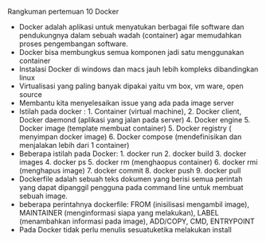 Rangkuman pertemuan 10
Docker
- Docker adalah aplikasi untuk menyatukan berbagai file software dan pendukungnya dalam sebuah wadah (container) agar memudahkan proses pengembangan software.
- Docker bisa membungkus semua komponen jadi satu menggunakan container
- Instalasi Docker di windows dan macs jauh lebih kompleks dibandingkan linux
- Virtualisasi yang paling banyak dipakai yaitu vm box, vm ware, open source
- Membantu kita menyelesaikan issue yang ada pada image server
- Istilah pada docker : 1. Container (virtual machine), 2. Docker client, Docker daemond (aplikasi yang jalan pada server) 4. Docker engine 5. Docker image (template membuat container) 5. Docker registry ( menyimpan docker image) 6. Docker compose (mendefinisikan dan menjalakan lebih dari 1 container) 
- Beberapa istilah pada Docker: 1. docker run 2. docker build 3. docker images 4. docker ps 5. docker rm (menghaopus container) 6. docker rmi (menghapus image)  7. docker commit 8. docker push 9. docker pull
- Dockerfile adalah sebuah teks dokumen yang berisi semua perintah yang dapat dipanggil pengguna pada command line untuk membuat sebuah image.
- beberapa perintahnya dockerfile: FROM (inisilisasi mengambil image), MAINTAINER (menginformasi siapa yang melakukan), LABEL (menambahkan informasi pada image), ADD/COPY, CMD, ENTRYPOINT
- Pada Docker tidak perlu menulis sesuatuketika melakukan install
